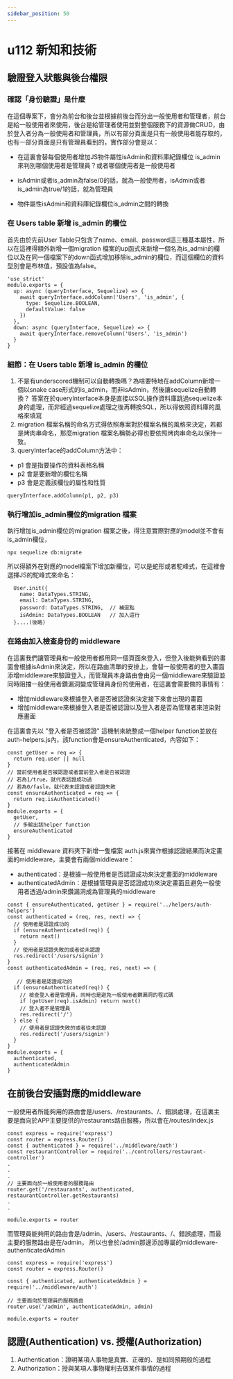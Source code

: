 ```yaml
---
sidebar_position: 50
---
```


# u112 新知和技術 

## 驗證登入狀態與後台權限

### 確認「身份驗證」是什麼
在這個專案下，會分為前台和後台並根據前後台而分出一般使用者和管理者，前台是給一般使用者來使用，後台是給管理者使用並對整個服務下的資源做CRUD，由於登入者分為一般使用者和管理員，所以有部分頁面是只有一般使用者能存取的，也有一部分頁面是只有管理員看到的，實作部分會是以：
  - 在這裏會替每個使用者增加JS物件屬性isAdmin和資料庫紀錄欄位 is_admin 來判別哪個使用者是管理員？或者哪個使用者是一般使用者
  - isAdmin或者is_admin為false/0的話，就為一般使用者，isAdmin或者is_admin為true/1的話，就為管理員

  - 物件屬性isAdmin和資料庫紀錄欄位is_admin之間的轉換
### 在 Users table 新增 is_admin 的欄位
首先由於先前User Table只包含了name、email、password這三種基本屬性，所以在這裡得額外新增一個migration 檔案的up函式來新增一個名為is_admin的欄位以及在同一個檔案下的down函式增加移除is_admin的欄位，而這個欄位的資料型別會是布林值，預設值為false。

```
'use strict'
module.exports = {
  up: async (queryInterface, Sequelize) => {
    await queryInterface.addColumn('Users', 'is_admin', {
      type: Sequelize.BOOLEAN,
      defaultValue: false
    })
  },
  down: async (queryInterface, Sequelize) => {
    await queryInterface.removeColumn('Users', 'is_admin')
  }
}

```
### 細節：在 Users table 新增 is_admin 的欄位 
1. 不是有underscored機制可以自動轉換嗎？為啥要特地在addColumn新增一個以snake case形式的is_admin，而非isAdmin，然後讓sequelize自動轉換？ 答案在於queryInterface本身是直接以SQL操作資料庫跳過sequelize本身的處理，而非經過sequelize處理之後再轉換SQL，所以得依照資料庫的風格來填寫
2. migration 檔案名稱的命名方式得依照專案對於檔案名稱的風格來決定，若都是烤肉串命名，那麼migration 檔案名稱勢必得也要依照烤肉串命名以保持一致。
3. queryInterface的addColumn方法中：
  - p1 會是指要操作的資料表格名稱
  - p2 會是要新增的欄位名稱
  - p3 會是定義該欄位的屬性和性質
```
queryInterface.addColumn(p1, p2, p3)
```


### 執行增加is_admin欄位的migration 檔案

執行增加is_admin欄位的migration 檔案之後，得注意實際對應的model並不會有is_admin欄位，
```
npx sequelize db:migrate
```

所以得額外在對應的model檔案下增加新欄位，可以是蛇形或者駝峰式，在這裡會選擇JS的駝峰式來命名：
```
  User.init({
    name: DataTypes.STRING,
    email: DataTypes.STRING,
    password: DataTypes.STRING,  // 補逗點
    isAdmin: DataTypes.BOOLEAN   // 加入這行
  }....(後略)
```

### 在路由加入檢查身份的 middleware
在這裏我們讓管理員和一般使用者都用同一個頁面來登入，但登入後能夠看到的畫面會根據isAdmin來決定，所以在路由清單的安排上，會替一般使用者的登入畫面添增middleware來驗證登入，而管理員本身路由會由另一個middleware來驗證並同時阻擋一般使用者鑽漏洞變成管理員身份的使用者，在這裏會需要做的事情有：
  - 增加middleware來根據登入者是否被認證來決定接下來會出現的畫面
  - 增加middleware來根據登入者是否被認證以及登入者是否為管理者來渲染對應畫面

在這裏會先以 "登入者是否被認證" 這機制來統整成一個helper function並放在auth-helpers.js內，該function會是ensureAuthenticated，內容如下：
```
const getUser = req => {
  return req.user || null
}
// 當前使用者是否被認證或者當前登入者是否被認證
// 若為1/true，就代表認證成功過
// 若為0/fasle，就代表未認證或者認證失敗
const ensureAuthenticated = req => {
  return req.isAuthenticated()
}
module.exports = {
  getUser,
  // 多輸出該helper function
  ensureAuthenticated 
}
```

接著在 middleware 資料夾下新增一隻檔案 auth.js來實作根據認證結果而決定畫面的middleware，主要會有兩個middleware：
  - authenticated：是根據一般使用者是否認證成功來決定畫面的middleware
  - authenticatedAdmin：是根據管理員是否認證成功來決定畫面且避免一般使用者透過/admin來鑽漏洞成為管理員的middleware
```
const { ensureAuthenticated, getUser } = require('../helpers/auth-helpers')
const authenticated = (req, res, next) => {
  // 使用者是認證成功的
  if (ensureAuthenticated(req)) {
    return next()
  }
  // 使用者是認證失敗的或者從未認證
  res.redirect('/users/signin')
}
const authenticatedAdmin = (req, res, next) => {

   // 使用者是認證成功的
  if (ensureAuthenticated(req)) {
    // 檢查登入者是管理員，同時也是避免一般使用者鑽漏洞的程式碼
    if (getUser(req).isAdmin) return next()
    // 登入者不是管理員
    res.redirect('/')
  } else {
    // 使用者是認證失敗的或者從未認證
    res.redirect('/users/signin')
  }
}
module.exports = {
  authenticated,
  authenticatedAdmin
}
```

## 在前後台安插對應的middleware

一般使用者所能夠用的路由會是/users、/restaurants、/、錯誤處理，在這裏主要是面向於APP主要提供的/restaurants路由服務，所以會在/routes/index.js
```
const express = require('express')
const router = express.Router()
const { authenticated } = require('../middleware/auth')
const restaurantController = require('../controllers/restaurant-controller')
.
.
.
// 主要面向於一般使用者的服務路由
router.get('/restaurants', authenticated, restaurantController.getRestaurants)
.
.

module.exports = router

```
而管理員能夠用的路由會是/admin、/users、/restaurants、/、錯誤處理，而最主要的服務路由是在/admin，
所以也會於/admin那邊添加專屬的middleware-authenticatedAdmin
```
const express = require('express')
const router = express.Router()

const { authenticated, authenticatedAdmin } = require('../middleware/auth')

// 主要面向於管理員的服務路由
router.use('/admin', authenticatedAdmin, admin)

module.exports = router
```

## 認證(Authentication) vs. 授權(Authorization)
1. Authentication：證明某項人事物是真實、正確的、是如同預期般的過程
2. Authorization：授與某項人事物權利去做某件事情的過程
